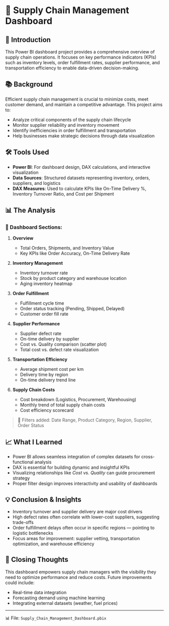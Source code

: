 # 🚚 Supply Chain Management Dashboard

## 📌 Introduction
This Power BI dashboard project provides a comprehensive overview of supply chain operations. It focuses on key performance indicators (KPIs) such as inventory levels, order fulfillment rates, supplier performance, and transportation efficiency to enable data-driven decision-making.

## 📚 Background
Efficient supply chain management is crucial to minimize costs, meet customer demand, and maintain a competitive advantage. This project aims to:
- Analyze critical components of the supply chain lifecycle
- Monitor supplier reliability and inventory movement
- Identify inefficiencies in order fulfillment and transportation
- Help businesses make strategic decisions through data visualization

## 🛠️ Tools Used
- **Power BI**: For dashboard design, DAX calculations, and interactive visualization
- **Data Sources**: Structured datasets representing inventory, orders, suppliers, and logistics
- **DAX Measures**: Used to calculate KPIs like On-Time Delivery %, Inventory Turnover Ratio, and Cost per Shipment

## 📊 The Analysis

### 🔹 Dashboard Sections:
1. **Overview**  
   - Total Orders, Shipments, and Inventory Value  
   - Key KPIs like Order Accuracy, On-Time Delivery Rate

2. **Inventory Management**  
   - Inventory turnover rate  
   - Stock by product category and warehouse location  
   - Aging inventory heatmap  

3. **Order Fulfillment**  
   - Fulfillment cycle time  
   - Order status tracking (Pending, Shipped, Delayed)  
   - Customer order fill rate  

4. **Supplier Performance**  
   - Supplier defect rate  
   - On-time delivery by supplier  
   - Cost vs. Quality comparison (scatter plot)  
   - Total cost vs. defect rate visualization

5. **Transportation Efficiency**  
   - Average shipment cost per km  
   - Delivery time by region  
   - On-time delivery trend line  

6. **Supply Chain Costs**  
   - Cost breakdown (Logistics, Procurement, Warehousing)  
   - Monthly trend of total supply chain costs  
   - Cost efficiency scorecard

> 📌 Filters added: Date Range, Product Category, Region, Supplier, Order Status

## 📈 What I Learned
- Power BI allows seamless integration of complex datasets for cross-functional analysis  
- DAX is essential for building dynamic and insightful KPIs  
- Visualizing relationships like *Cost vs. Quality* can guide procurement strategy  
- Proper filter design improves interactivity and usability of dashboards

## 💡 Conclusion & Insights
- Inventory turnover and supplier delivery are major cost drivers  
- High defect rates often correlate with lower-cost suppliers, suggesting trade-offs  
- Order fulfillment delays often occur in specific regions — pointing to logistic bottlenecks  
- Focus areas for improvement: supplier vetting, transportation optimization, and warehouse efficiency

## 🙌 Closing Thoughts
This dashboard empowers supply chain managers with the visibility they need to optimize performance and reduce costs. Future improvements could include:
- Real-time data integration  
- Forecasting demand using machine learning  
- Integrating external datasets (weather, fuel prices)

---

📊 File: `Supply_Chain_Management_Dashboard.pbix`  

